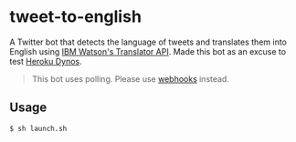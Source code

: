 # tweet-to-english

A Twitter bot that detects the language of tweets and translates them into English using [IBM Watson's Translator API](https://cloud.ibm.com/catalog/services/language-translator). Made this bot as an excuse to test [Heroku Dynos](https://www.heroku.com/dynos).

> This bot uses polling. Please use [webhooks](https://en.wikipedia.org/wiki/Webhook) instead.

## Usage

```bash
$ sh launch.sh
```
